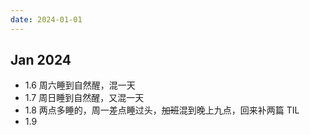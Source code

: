 ```yaml
---
date: 2024-01-01
---
```


## Jan 2024

- 1.6 周六睡到自然醒，混一天
- 1.7 周日睡到自然醒，又混一天
- 1.8 两点多睡的，周一差点睡过头，~~加班~~混到晚上九点，回来补两篇 TIL
- 1.9 